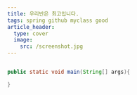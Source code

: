 ```yaml
---
title: 우리반은 최고입니다.
tags: spring github myclass good
article_header:
  type: cover
  image:
    src: /screenshot.jpg
---
```


```java

public static void main(String[] args){

}

```